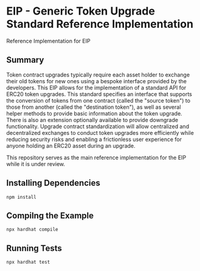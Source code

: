 # EIP - Generic Token Upgrade Standard Reference Implementation

Reference Implementation for EIP

## Summary
Token contract upgrades typically require each asset holder to exchange their old tokens for new ones using a bespoke interface provided by the developers.
This EIP allows for the implementation of a standard API for ERC20 token upgrades. This standard specifies an interface that supports the conversion
of tokens from one contract (called the "source token") to those from another (called the "destination token"), as well as several helper methods to provide basic
information about the token upgrade. There is also an extension optionally available to provide downgrade functionality. Upgrade contract standardization will allow
centralized and decentralized exchanges to conduct token upgrades more efficiently while reducing security risks and enabling a frictionless user experience for
anyone holding an ERC20 asset during an upgrade.

This repository serves as the main reference implementation for the EIP while it is under review.

## Installing Dependencies
```
npm install
```

## Compilng the Example
```
npx hardhat compile
```

## Running Tests
```
npx hardhat test
```
